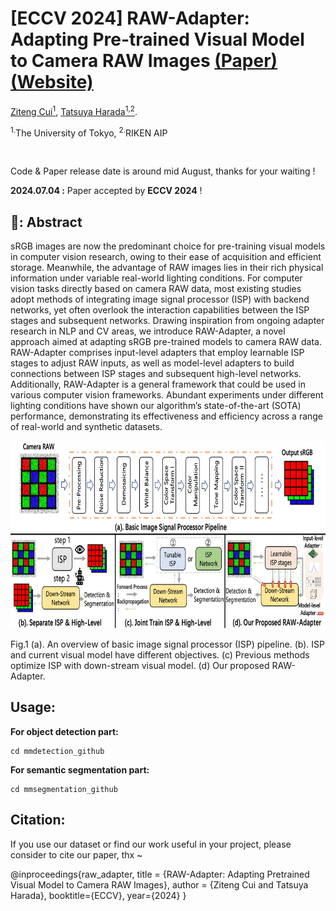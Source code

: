 # [ECCV 2024] RAW-Adapter: Adapting Pre-trained Visual Model to Camera RAW Images [(Paper)]() [(Website)](https://cuiziteng.github.io/RAW_Adapter_web/)

[Ziteng Cui<sup>1</sup>](https://cuiziteng.github.io/), 
[Tatsuya Harada<sup>1,2</sup>](https://www.mi.t.u-tokyo.ac.jp/harada/). 

<sup>1.</sup>The University of Tokyo, <sup>2.</sup>RIKEN AIP

<br/>

Code & Paper release date is around mid August, thanks for your waiting !

**2024.07.04 :** Paper accepted by **ECCV 2024** ! 

## 🦆: Abstract 

sRGB images are now the predominant choice for pre-training visual models in computer vision research, owing to their ease of acquisition and efficient storage. Meanwhile, the advantage of RAW images lies in their rich physical information under variable real-world lighting conditions. For computer vision tasks directly based on camera RAW data, most existing studies adopt methods of integrating image signal processor (ISP) with backend networks, yet often overlook the interaction capabilities between the ISP stages and subsequent networks. Drawing inspiration from ongoing adapter research in NLP and CV areas, we introduce RAW-Adapter, a novel approach aimed at adapting sRGB pre-trained models to camera RAW data. RAW-Adapter comprises input-level adapters that employ learnable ISP stages to adjust RAW inputs, as well as model-level adapters to build connections between ISP stages and subsequent high-level networks. Additionally, RAW-Adapter is a general framework that could be used in various computer vision frameworks. Abundant experiments under different lighting conditions have shown our algorithm’s state-of-the-art (SOTA) performance, demonstrating its effectiveness and efficiency across a range of real-world and synthetic datasets.

<div align="center">
  <img src="./pics/Fig1.png" height="300">
</div>
<p align="left">
Fig.1 (a). An overview of basic image signal processor (ISP) pipeline. (b). ISP and current visual model have different objectives. (c) Previous methods optimize ISP with down-stream visual model. (d) Our proposed RAW-Adapter.
</p>

## Usage:

**For object detection part:**

```
cd mmdetection_github
```

**For semantic segmentation part:**

```
cd mmsegmentation_github
```

## Citation:

If you use our dataset or find our work useful in your project, please consider to cite our paper, thx ~

@inproceedings{raw_adapter,
  title = {RAW-Adapter: Adapting Pretrained Visual Model to Camera RAW Images},
  author = {Ziteng Cui and Tatsuya Harada},
  booktitle={ECCV},
  year={2024}
}
```
